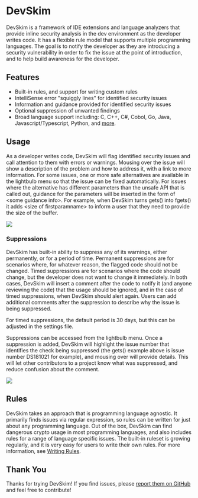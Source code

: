 # DevSkim

DevSkim is a framework of IDE extensions and language analyzers that provide inline security analysis in the dev environment as the developer writes code. It has a flexible rule model that supports multiple programming languages. The goal is to notify the developer as they are introducing a security vulnerability in order to fix the issue at the point of introduction, and to help build awareness for the developer.

## Features

* Built-in rules, and support for writing custom rules
* IntelliSense error "squiggly lines" for identified security issues
* Information and guidance provided for identified security issues
* Optional suppression of unwanted findings
* Broad language support including: C, C++, C#, Cobol, Go, Java, Javascript/Typescript, Python, and [more](https://github.com/Microsoft/DevSkim/wiki/Supported-Languages).

## Usage

As a developer writes code, DevSkim will flag identified security issues and call attention to them with errors or warnings. Mousing over the issue will show a description of the problem and how to address it, with a link to more information. For some issues, one or more safe alternatives are available in the lightbulb menu so that the issue can be fixed automatically. For issues where the alternative has different parameters than the unsafe API that is called out, guidance for the parameters will be inserted in the form of \<some guidance info\>. For example, when DevSkim turns gets() into fgets() it adds \<size of firstparamname\> to inform a user that they need to provide the size of the buffer.

![](https://raw.githubusercontent.com/microsoft/DevSkim/9c5a19ab8ff8a182c34ca100112d7c2803e0f180/DevSkim-VSCode-Plugin/vsc-example.gif)

### Suppressions

DevSkim has built-in ability to suppress any of its warnings, either permanently, or for a period of time. Permanent suppressions are for scenarios where, for whatever reason, the flagged code should not be changed. Timed suppressions are for scenarios where the code should change, but the developer does not want to change it immediately. In both cases, DevSkim will insert a comment after the code to notify it (and anyone reviewing the code) that the usage should be ignored, and in the case of timed suppressions, when DevSkim should alert again. Users can add additional comments after the suppression to describe why the issue is being suppressed.

For timed suppressions, the default period is 30 days, but this can be adjusted in the settings file.

Suppressions can be accessed from the lightbulb menu. Once a suppression is added, DevSkim will highlight the issue number that identifies the check being suppressed (the gets() example above is issue number DS181021 for example), and mousing over will provide details. This will let other contributors to a project know what was suppressed, and reduce confusion about the comment.

![](https://raw.githubusercontent.com/microsoft/DevSkim/9c5a19ab8ff8a182c34ca100112d7c2803e0f180/DevSkim-VSCode-Plugin/vsc-suppression-example.png)

## Rules

DevSkim takes an approach that is programming language agnostic. It primarily finds issues via regular expression, so rules can be written for just about any programming language. Out of the box, DevSkim can find dangerous crypto usage in most programming languages, and also includes rules for a range of language specific issues. The built-in ruleset is growing regularly, and it is very easy for users to write their own rules. For more information, see [Writing Rules](https://github.com/Microsoft/DevSkim/wiki/Writing-Rules).

## Thank You

Thanks for trying DevSkim! If you find issues, please [report them on GitHub](https://github.com/Microsoft/DevSkim) and feel free to contribute!
